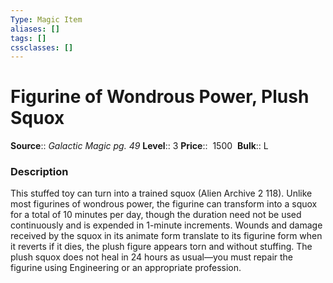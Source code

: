 ```yaml
---
Type: Magic Item
aliases: []
tags: []
cssclasses: []
---
```


# Figurine of Wondrous Power, Plush Squox

**Source**:: _Galactic Magic pg. 49_
**Level**:: 3
**Price**::  1500 
**Bulk**:: L

### Description

This stuffed toy can turn into a trained squox (Alien Archive 2 118). Unlike most figurines of wondrous power, the figurine can transform into a squox for a total of 10 minutes per day, though the duration need not be used continuously and is expended in 1-minute increments. Wounds and damage received by the squox in its animate form translate to its figurine form when it reverts if it dies, the plush figure appears torn and without stuffing. The plush squox does not heal in 24 hours as usual—you must repair the figurine using Engineering or an appropriate profession.
